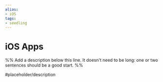 ```yaml
---
alias: 
- iOS
tags:
- seedling
---
```


# iOS Apps

%% Add a description below this line. It doesn't need to be long: one or two sentences should be a good start. %%

#placeholder/description 
